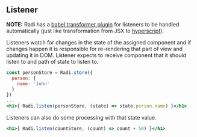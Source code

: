 ## Listener

**NOTE:**  Radi has a [babel transformer plugin](https://github.com/radi-js/babel-plugin-transform-radi-listen) for listeners to be handled automatically (just like transformation from JSX to [hyperscript](#hyperscript)).

Listeners watch for changes in the state of the assigned component and if changes happen it is responsible for re-rendering that part of view and updating it in DOM.
Listener expects to receive component that it should listen to and path of state to listen to.

```jsx
const personStore = Radi.store({
  person: {
    name: 'John'
  }
})
...
<h1>{ Radi.listen(personStore, (state) => state.person.name) }</h1>
```

Listeners can also do some processing with that state value.

```jsx
<h1>{ Radi.listen(countStore, (count) => count + 50) }</h1>
```
